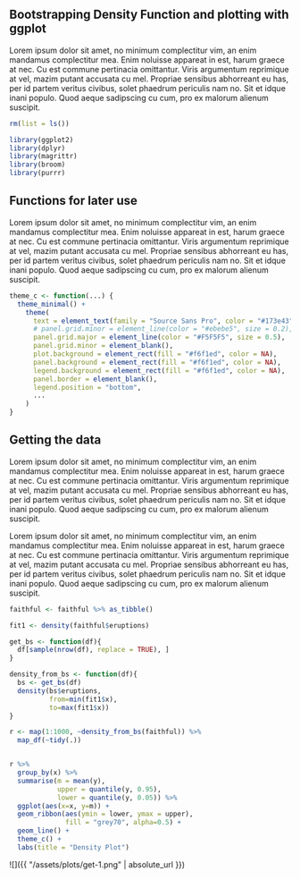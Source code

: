 Bootstrapping Density Function and plotting with ggplot
-------------------------------------------------------

Lorem ipsum dolor sit amet, no minimum complectitur vim, an enim mandamus complectitur mea. Enim noluisse appareat in est, harum graece at nec. Cu est commune pertinacia omittantur. Viris argumentum reprimique at vel, mazim putant accusata cu mel. Propriae sensibus abhorreant eu has, per id partem veritus civibus, solet phaedrum periculis nam no. Sit et idque inani populo. Quod aeque sadipscing cu cum, pro ex malorum alienum suscipit.

``` r
rm(list = ls())

library(ggplot2)
library(dplyr)
library(magrittr)
library(broom)
library(purrr)
```

Functions for later use
-----------------------

Lorem ipsum dolor sit amet, no minimum complectitur vim, an enim mandamus complectitur mea. Enim noluisse appareat in est, harum graece at nec. Cu est commune pertinacia omittantur. Viris argumentum reprimique at vel, mazim putant accusata cu mel. Propriae sensibus abhorreant eu has, per id partem veritus civibus, solet phaedrum periculis nam no. Sit et idque inani populo. Quod aeque sadipscing cu cum, pro ex malorum alienum suscipit.

``` r
theme_c <- function(...) {
  theme_minimal() +
    theme(
      text = element_text(family = "Source Sans Pro", color = "#173e43"),
      # panel.grid.minor = element_line(color = "#ebebe5", size = 0.2),
      panel.grid.major = element_line(color = "#F5F5F5", size = 0.5),
      panel.grid.minor = element_blank(),
      plot.background = element_rect(fill = "#f6f1ed", color = NA), 
      panel.background = element_rect(fill = "#f6f1ed", color = NA), 
      legend.background = element_rect(fill = "#f6f1ed", color = NA),
      panel.border = element_blank(),
      legend.position = "bottom",
      ...
    )
}
```

Getting the data
----------------

Lorem ipsum dolor sit amet, no minimum complectitur vim, an enim mandamus complectitur mea. Enim noluisse appareat in est, harum graece at nec. Cu est commune pertinacia omittantur. Viris argumentum reprimique at vel, mazim putant accusata cu mel. Propriae sensibus abhorreant eu has, per id partem veritus civibus, solet phaedrum periculis nam no. Sit et idque inani populo. Quod aeque sadipscing cu cum, pro ex malorum alienum suscipit.

Lorem ipsum dolor sit amet, no minimum complectitur vim, an enim mandamus complectitur mea. Enim noluisse appareat in est, harum graece at nec. Cu est commune pertinacia omittantur. Viris argumentum reprimique at vel, mazim putant accusata cu mel. Propriae sensibus abhorreant eu has, per id partem veritus civibus, solet phaedrum periculis nam no. Sit et idque inani populo. Quod aeque sadipscing cu cum, pro ex malorum alienum suscipit.

``` r
faithful <- faithful %>% as_tibble()

fit1 <- density(faithful$eruptions)

get_bs <- function(df){
  df[sample(nrow(df), replace = TRUE), ]
}

density_from_bs <- function(df){
  bs <- get_bs(df)
  density(bs$eruptions,
          from=min(fit1$x),
          to=max(fit1$x))
}

r <- map(1:1000, ~density_from_bs(faithful)) %>% 
  map_df(~tidy(.))


r %>% 
  group_by(x) %>% 
  summarise(m = mean(y),
            upper = quantile(y, 0.95),
            lower = quantile(y, 0.05)) %>% 
  ggplot(aes(x=x, y=m)) +
  geom_ribbon(aes(ymin = lower, ymax = upper),
              fill = "grey70", alpha=0.5) +
  geom_line() +
  theme_c() +
  labs(title = "Density Plot")
```

![]({{ "/assets/plots/get-1.png" | absolute_url }})

